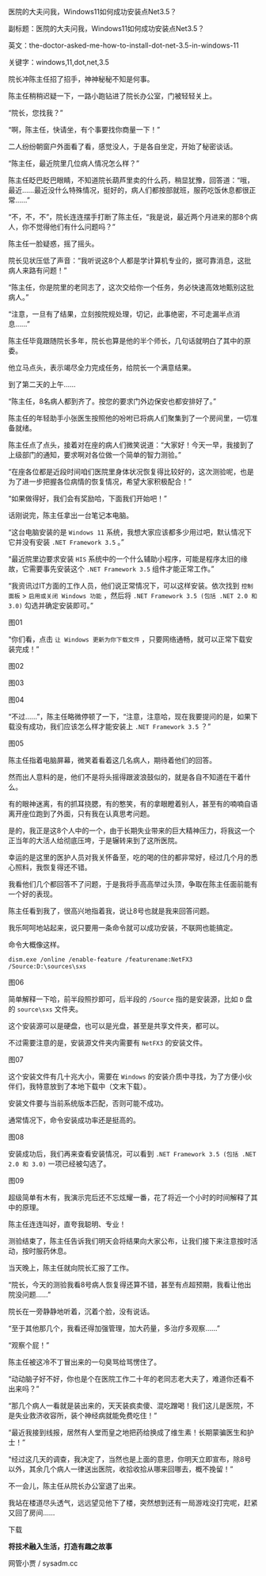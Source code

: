 医院的大夫问我，Windows11如何成功安装点Net3.5？

副标题：医院的大夫问我，Windows11如何成功安装点Net3.5？

英文：the-doctor-asked-me-how-to-install-dot-net-3.5-in-windows-11

关键字：windows,11,dot,net,3.5



院长冲陈主任招了招手，神神秘秘不知是何事。

陈主任稍稍迟疑一下，一路小跑钻进了院长办公室，门被轻轻关上。



“院长，您找我？”

“啊，陈主任，快请坐，有个事要找你商量一下！”

二人纷纷朝窗户外面看了看，感觉没人，于是各自坐定，开始了秘密谈话。



“陈主任，最近院里几位病人情况怎么样？”

陈主任眨巴眨巴眼睛，不知道院长葫芦里卖的什么药，稍显犹豫，回答道：“哦，最近……最近没什么特殊情况，挺好的，病人们都按部就班，服药吃饭休息都很正常……”

“不，不，不”，院长连连摆手打断了陈主任，“我是说，最近两个月进来的那8个病人，你不觉得他们有什么问题吗？”

陈主任一脸疑惑，摇了摇头。

院长见状压低了声音：“我听说这8个人都是学计算机专业的，据可靠消息，这批病人来路有问题！”

“陈主任，你是院里的老同志了，这次交给你一个任务，务必快速高效地甄别这批病人。”

“注意，一旦有了结果，立刻按院规处理，切记，此事绝密，不可走漏半点消息……”



陈主任毕竟跟随院长多年，院长也算是他的半个师长，几句话就明白了其中的原委。

他立马点头，表示竭尽全力完成任务，给院长一个满意结果。

到了第二天的上午……



“陈主任，8名病人都到齐了。按您的要求门外边保安也都安排好了。”

陈主任的年轻助手小张医生按照他的吩咐已将病人们聚集到了一个房间里，一切准备就绪。

陈主任点了点头，接着对在座的病人们微笑说道：“大家好！今天一早，我接到了上级部门的通知，要求啊对各位做一个简单的智力测验。”

“在座各位都是近段时间咱们医院里身体状况恢复得比较好的，这次测验呢，也是为了进一步把握各位病情的恢复情况，希望大家积极配合！”

“如果做得好，我们会有奖励哈，下面我们开始吧！”



话刚说完，陈主任拿出一台笔记本电脑。

“这台电脑安装的是 `Windows 11` 系统，我想大家应该都多少用过吧，默认情况下它并没有安装 `.NET Framework 3.5` 。”

“最近院里边要求安装 `HIS` 系统中的一个什么辅助小程序，可能是程序太旧的缘故，它需要事先安装这个 `.NET Framework 3.5` 组件才能正常工作。”

“我资讯过IT方面的工作人员，他们说正常情况下，可以这样安装。依次找到 `控制面板` > `启用或关闭 Windows 功能` ，然后将 `.NET Framework 3.5 (包括 .NET 2.0 和 3.0)` 勾选并确定安装即可。”

图01



“你们看，点击 `让 Windows 更新为你下载文件` ，只要网络通畅，就可以正常下载安装完成！”

图02

图03

图04



“不过……”，陈主任略微停顿了一下，“注意，注意哈，现在我要提问的是，如果下载没有成功，我们应该怎么样才能安装上 `.NET Framework 3.5` ？”

图05



陈主任指着电脑屏幕，微笑着看着这几名病人，期待着他们的回答。

然而出人意料的是，他们不是将头摇得跟波浪鼓似的，就是各自不知道在干着什么。

有的眼神迷离，有的抓耳挠腮，有的憨笑，有的拿眼瞪着别人，甚至有的喃喃自语离开座位跑到了外面，只有我在认真思考问题。



是的，我正是这8个人中的一个，由于长期失业带来的巨大精神压力，将我这一个正当年的大活人给彻底压垮，于是辗转来到了这所医院。

幸运的是这里的医护人员对我关怀备至，吃的喝的住的都非常好，经过几个月的悉心照料，我恢复得还不错。

我看他们几个都回答不了问题，于是我将手高高举过头顶，争取在陈主任面前能有一个好的表现。



陈主任看到我了，很高兴地指着我，说让8号也就是我来回答问题。

我乐呵呵地站起来，说只要用一条命令就可以成功安装，不联网也能搞定。

命令大概像这样。

```
dism.exe /online /enable-feature /featurename:NetFX3 /Source:D:\sources\sxs
```

图06



简单解释一下哈，前半段照抄即可，后半段的 `/Source` 指的是安装源，比如 `D` 盘的 `source\sxs` 文件夹。

这个安装源可以是硬盘，也可以是光盘，甚至是共享文件夹，都可以。

不过需要注意的是，安装源文件夹内需要有 `NetFX3` 的安装文件。

图07



这个安装文件有几十兆大小，需要在 `Windows` 的安装介质中寻找，为了方便小伙伴们，我特意放到了本地下载中（文末下载）。

安装文件要与当前系统版本匹配，否则可能不成功。

通常情况下，命令安装成功率还是挺高的。

图08



安装成功后，我们再来查看安装情况，可以看到 `.NET Framework 3.5 (包括 .NET 2.0 和 3.0)` 一项已经被勾选了。

图09



超级简单有木有，我演示完后还不忘炫耀一番，花了将近一个小时的时间解释了其中的原理。

陈主任连连叫好，直夸我聪明、专业！

测验结束了，陈主任告诉我们明天会将结果向大家公布，让我们接下来注意按时活动，按时服药休息。



当天晚上，陈主任就向院长汇报了工作。

“院长，今天的测验我看8号病人恢复得还算不错，甚至有点超预期，我看让他出院没问题……”

院长在一旁静静地听着，沉着个脸，没有说话。

“至于其他那几个，我看还得加强管理，加大药量，多治疗多观察……”

“观察个屁！”

陈主任被这冷不丁冒出来的一句臭骂给骂愣住了。

“动动脑子好不好，你也是个在医院工作二十年的老同志老大夫了，难道你还看不出来吗？”

“那几个病人一看就是装出来的，天天装疯卖傻、混吃蹭喝！我们这儿是医院，不是失业救济收容所，装个神经病就能免费吃住！”

“最近我接到线报，居然有人堂而皇之地把药给换成了维生素！长期蒙骗医生和护士！”

“经过这几天的调查，我决定了，当然也是上面的意思，你明天立即宣布，除8号以外，其余几个病人一律送出医院，收拾收拾从哪来回哪去，概不挽留！”



不一会儿，陈主任从院长办公室退了出来。

我站在楼道尽头透气，远远望见他下了楼，突然想到还有一局游戏没打完呢，赶紧又回了房间……



下载





**将技术融入生活，打造有趣之故事**

网管小贾 / sysadm.cc






